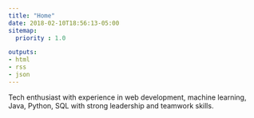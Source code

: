 ```yaml
---
title: "Home"
date: 2018-02-10T18:56:13-05:00
sitemap:
  priority : 1.0

outputs:
- html
- rss
- json
---
```

Tech enthusiast with experience in web development, machine learning, Java, Python, SQL with strong leadership and teamwork skills.
